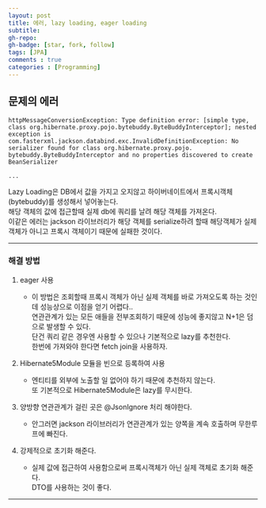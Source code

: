 ```yaml
---
layout: post
title: 에러, lazy loading, eager loading
subtitle: 
gh-repo: 
gh-badge: [star, fork, follow]
tags: [JPA]
comments : true
categories : [Programming]
---
```


## 문제의 에러

~~~
httpMessageConversionException: Type definition error: [simple type, class org.hibernate.proxy.pojo.bytebuddy.ByteBuddyInterceptor]; nested exception is com.fasterxml.jackson.databind.exc.InvalidDefinitionException: No serializer found for class org.hibernate.proxy.pojo.
bytebuddy.ByteBuddyInterceptor and no properties discovered to create BeanSerializer

...

~~~

Lazy Loading은 DB에서 값을 가지고 오지않고 하이버네이트에서 프록시객체(bytebuddy)를 생성해서 넣어놓는다.  
해당 객체의 값에 접근할때 실제 db에 쿼리를 날려 해당 객체를 가져온다.  
이같은 에러는 jackson 라이브러리가 해당 객체를 serialize하려 할때 해당객체가 실제 객체가 아니고 프록시 객체이기 때문에 실패한 것이다.  

---

### 해결 방법

1. eager 사용
    - 이 방법은 조회할때 프록시 객체가 아닌 실제 객체를 바로 가져오도록 하는 것인데 성능상으로 이점을 얻기 어렵다..  
    연관관계가 있는 모든 애들을 전부조회하기 때문에 성능에 좋지않고 N+1은 덤으로 발생할 수 있다.    
    단건 쿼리 같은 경우엔 사용할 수 있으나 기본적으로 lazy를 추천한다.  
    한번에 가져와야 한다면 fetch join을 사용하자.

2. Hibernate5Module 모듈을 빈으로 등록하여 사용
    - 엔티티를 외부에 노출할 일 없어야 하기 때문에 추천하지 않는다.  
또 기본적으로 Hibernate5Module은 lazy를 무시한다.  

3. 양방향 연관관계가 걸린 곳은 @JsonIgnore 처리 해야한다.
    - 안그러면 jackson 라이브러리가 연관관계가 있는 양쪽을 계속 호출하며 무한루프에 빠진다.  

4. 강제적으로 초기화 해준다.
    - 실제 값에 접근하여 사용함으로써 프록시객체가 아닌 실제 객체로 초기화 해준다.  
    DTO를 사용하는 것이 좋다.

---